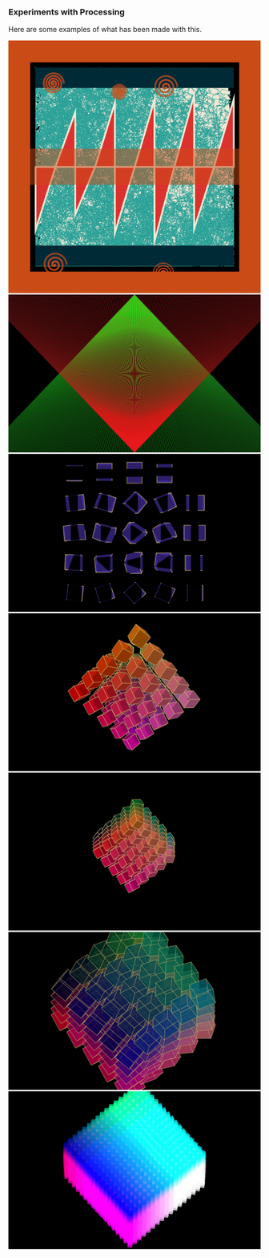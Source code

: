 ### Experiments with Processing

Here are some examples of what has been made with this.

![](BestOf/pillow-case.gif)
![](BestOf/01.jpg)
![](BestOf/CubesDrawing.jpg)
![](BestOf/CubesDrawing3D/00.jpg)
![](BestOf/CubesDrawing3D/01.jpg)
![](BestOf/CubesDrawing3D/02.jpg)
![](BestOf/CubesDrawing3D/04.jpg)
